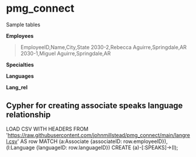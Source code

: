 # pmg_connect

Sample tables

**Employees**

> EmployeeID,Name,City,State
> 2030-2,Rebecca Aguirre,Springdale,AR
> 2030-1,Miguel Aguirre,Springdale,AR

**Specialties**


**Languages**


**Lang_rel**


## Cypher for creating associate speaks language relationship
LOAD CSV WITH HEADERS FROM 'https://raw.githubusercontent.com/johnmillstead/pmg_connect/main/langrel.csv' AS row
MATCH (a:Associate {associateID: row.employeeID}), (l:Language {languageID: row.languageID})
CREATE (a)-[:SPEAKS]->(l);
